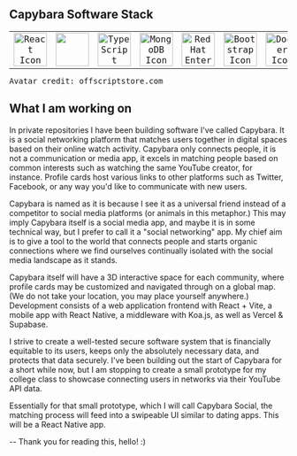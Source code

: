 ## Capybara Software Stack

<div style="font-family: 'VT323', monospace; align-items: center; max-width: 700px; margin: 0 auto;">
  <table style="max-width: 700px; margin: 0 auto;">
    <tr>
      <td align="center" width="116"><a href="https://react.dev/" title="Reactjs" target="_blank"><img src="https://cdn.jsdelivr.net/gh/devicons/devicon@latest/icons/react/react-original.svg" alt="React Icon" style="width: 60px; height: 60px;" /></a></td>
      <td align="center" width="116"><a href="https://azure.microsoft.com/en-us/products/azure-sql/database" title="Azure SQL" target="_blank">
        <img src="https://cdn.jsdelivr.net/gh/devicons/devicon@latest/icons/materialui/materialui-original.svg" style="width: 60px; height: 60px;" /></a></td>
      <td align="center" width="116"><a href="https://www.typescriptlang.org/" title="TypeScript" target="_blank"><img src="https://cdn.jsdelivr.net/gh/devicons/devicon/icons/typescript/typescript-original.svg" style="width: 60px; height: 60px;" alt="TypeScript Icon"/></a></td>
      <td align="center" width="116"><a href="https://www.mongodb.com/" title="MongoDB" target="_blank"><img src="https://cdn.jsdelivr.net/gh/devicons/devicon/icons/mongodb/mongodb-original.svg" style="width: 60px; height: 60px;" alt="MongoDB Icon"/></a></td>
      <td align="center" width="116"><a href="https://www.redhat.com/en/technologies/linux-platforms/enterprise-linux" title="Red Hat Enterprise Linux" target="_blank"><img src="https://cdn.jsdelivr.net/gh/devicons/devicon/icons/redhat/redhat-original.svg" style="width: 60px; height: 60px;" alt="Red Hat Enterprise Linux Icon"/></a></td>
      <td align="center" width="116"><a href="https://getbootstrap.com/docs/4.0/getting-started/introduction/" title="Bootstrap" target="_blank"><img src="https://cdn.jsdelivr.net/gh/devicons/devicon@latest/icons/bootstrap/bootstrap-original.svg" style="width: 60px; height: 60px;" alt="Bootstrap Icon"/></a></td>
      <td align="center" width="116"><a href="https://www.docker.com/" title="Docker" target="_blank"><img src="https://cdn.jsdelivr.net/gh/devicons/devicon/icons/docker/docker-original.svg" style="width: 60px; height: 60px;" alt="Docker Icon"/></a></td>
    </tr>
  </table>

Avatar credit: offscriptstore.com

</div>


## What I am working on

In private repositories I have been building software I've called Capybara. It is a social networking platform that matches users together in digital spaces based on their online watch activity. Capybara only connects people, it is not a communication or media app, it excels in matching people based on common interests such as watching the same YouTube creator, for instance. Profile cards host various links to other platforms such as Twitter, Facebook, or any way you'd like to communicate with new users. 

Capybara is named as it is because I see it as a universal friend instead of a competitor to social media platforms (or animals in this metaphor.) This may imply Capybara itself is a social media app, and maybe it is in some technical way, but I prefer to call it a "social networking" app. My chief aim is to give a tool to the world that connects people and starts organic connections where we find ourselves continually isolated with the social media landscape as it stands.

Capybara itself will have a 3D interactive space for each community, where profile cards may be customized and navigated through on a global map. (We do not take your location, you may place yourself anywhere.) Development consists of a web application frontend with React + Vite, a mobile app with React Native, a middleware with Koa.js, as well as Vercel & Supabase.

I strive to create a well-tested secure software system that is financially equitable to its users, keeps only the absolutely necessary data, and protects that data securely. I've been building out the start of Capybara for a short while now, but I am stopping to create a small prototype for my college class to showcase connecting users in networks via their YouTube API data.

Essentially for that small prototype, which I will call Capybara Social, the matching process will feed into a swipeable UI similar to dating apps. This will be a React Native app.

-- Thank you for reading this, hello! :)

